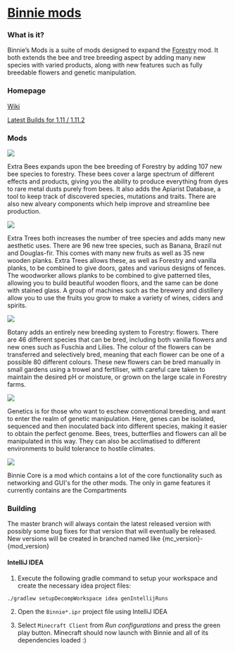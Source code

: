 [Binnie mods](https://minecraft.curseforge.com/projects/binnies-mods/files)
====================================

### What is it?
Binnie’s Mods is a suite of mods designed to expand the [Forestry](https://github.com/ForestryMC/ForestryMC) mod. 
It both extends the bee and tree breeding aspect by adding many new species with varied products,
along with new features such as fully breedable flowers and genetic manipulation.

### Homepage

[Wiki](https://binnie.mods.wiki/wiki/Main_Page)

[Latest Builds for 1.11 / 1.11.2](http://jenkins.ic2.player.to/job/Binnie's%201.11.2/)

### Mods

[![](https://binnie.mods.wiki/w/images/binnie/9/91/Extra_Bees_Header.png)](https://binnie.mods.wiki/wiki/Extra_Bees)

Extra Bees expands upon the bee breeding of Forestry by adding 107 new bee species to forestry. These bees cover a large spectrum of different effects and products, giving you the ability to produce everything from dyes to rare metal dusts purely from bees. It also adds the Apiarist Database, a tool to keep track of discovered species, mutations and traits. There are also new alveary components which help improve and streamline bee production. 


[![](https://binnie.mods.wiki/w/images/binnie/5/59/Extra_Trees_Header.png)](https://binnie.mods.wiki/wiki/Extra_Trees)

Extra Trees both increases the number of tree species and adds many new aesthetic uses. There are 96 new tree species, such as Banana, Brazil nut and Douglas-fir. This comes with many new fruits as well as 35 new wooden planks. Extra Trees allows these, as well as Forestry and vanilla planks, to be combined to give doors, gates and various designs of fences. The woodworker allows planks to be combined to give patterned tiles, allowing you to build beautiful wooden floors, and the same can be done with stained glass. A group of machines such as the brewery and distillery allow you to use the fruits you grow to make a variety of wines, ciders and spirits.


[![](https://binnie.mods.wiki/w/images/binnie/3/34/Botany_Header.png)](https://binnie.mods.wiki/wiki/Botany)

Botany adds an entirely new breeding system to Forestry: flowers. There are 46 different species that can be bred, including both vanilla flowers and new ones such as Fuschia and Lilies. The colour of the flowers can be transferred and selectively bred, meaning that each flower can be one of a possible 80 different colours. These new flowers can be bred manually in small gardens using a trowel and fertiliser, with careful care taken to maintain the desired pH or moisture, or grown on the large scale in Forestry farms. 

[![](https://binnie.mods.wiki/w/images/binnie/4/4e/Genetics_Header.png)](https://binnie.mods.wiki/wiki/Genetics)

Genetics is for those who want to eschew conventional breeding, and want to enter the realm of genetic manipulation. Here, genes can be isolated, sequenced and then inoculated back into different species, making it easier to obtain the perfect genome. Bees, trees, butterflies and flowers can all be manipulated in this way. They can also be acclimatised to different environments to build tolerance to hostile climates.

[![](https://binnie.mods.wiki/w/images/binnie/d/d7/Binnie_Core_Header.png)](https://binnie.mods.wiki/wiki/Binnie_Core)

Binnie Core is a mod which contains a lot of the core functionality such as networking and GUI's for the other mods. The only in game features it currently contains are the Compartments


### Building

The master branch will always contain the latest released version with possibly some bug fixes for that version that will eventually be released.
New versions will be created in branched named like {mc_version}-{mod_version}

#### IntelliJ IDEA

1. Execute the following gradle command to setup your workspace and create the necessary idea project files:

  ```
  ./gradlew setupDecompWorkspace idea genIntellijRuns
  ```
  
2. Open the `Binnie*.ipr` project file using IntelliJ IDEA

3. Select `Minecraft Client` from _Run configurations_ and press the green play button.
Minecraft should now launch with Binnie and all of its dependencies loaded :)
